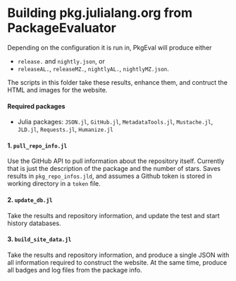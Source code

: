 # Building pkg.julialang.org from PackageEvaluator

Depending on the configuration it is run in, PkgEval will produce either

* `release.` and `nightly.json`, or
* `releaseAL.`, `releaseMZ.`, `nightlyAL.`, `nightlyMZ.json`.

The scripts in this folder take these results, enhance them, and contruct
the HTML and images for the website.

#### Required packages

* Julia packages: `JSON.jl`, `GitHub.jl`, `MetadataTools.jl`, `Mustache.jl`, `JLD.jl`, `Requests.jl`, `Humanize.jl`

#### 1. `pull_repo_info.jl`

Use the GitHub API to pull information about the repository itself.
Currently that is just the description of the package and the number
of stars. Saves results in `pkg_repo_infos.jld`, and assumes a Github
token is stored in working directory in a `token` file.

#### 2. `update_db.jl`

Take the results and repository information, and update the test and
start history databases.

#### 3. `build_site_data.jl`

Take the results and repository information, and produce a single
JSON with all information required to construct the website. At the
same time, produce all badges and log files from the package info.